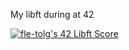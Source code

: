My libft during at 42


[![fle-tolg's 42 Libft Score](https://badge42.vercel.app/api/v2/cl9cmwvne00060gk0c97a1d69/project/2804429)](https://github.com/JaeSeoKim/badge42)
